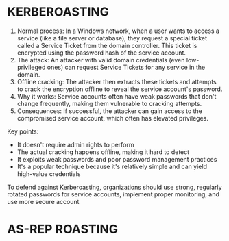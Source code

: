 

# KERBEROASTING

1. Normal process: In a Windows network, when a user wants to access a service (like a file server or database), they request a special ticket called a Service Ticket from the domain controller. This ticket is encrypted using the password hash of the service account.
2. The attack: An attacker with valid domain credentials (even low-privileged ones) can request Service Tickets for any service in the domain.
3. Offline cracking: The attacker then extracts these tickets and attempts to crack the encryption offline to reveal the service account's password.
4. Why it works: Service accounts often have weak passwords that don't change frequently, making them vulnerable to cracking attempts.
5. Consequences: If successful, the attacker can gain access to the compromised service account, which often has elevated privileges.

Key points:

- It doesn't require admin rights to perform
- The actual cracking happens offline, making it hard to detect
- It exploits weak passwords and poor password management practices
- It's a popular technique because it's relatively simple and can yield high-value credentials

To defend against Kerberoasting, organizations should use strong, regularly rotated passwords for service accounts, implement proper monitoring, and use more secure account

# AS-REP ROASTING



